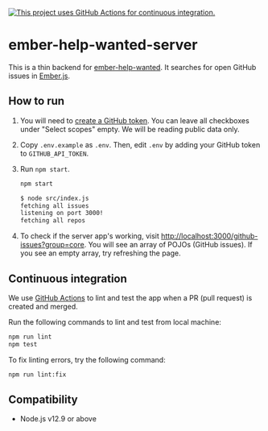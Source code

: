 [![This project uses GitHub Actions for continuous integration.](https://github.com/ember-learn/ember-help-wanted-server/workflows/CI/badge.svg)](https://github.com/ember-learn/ember-help-wanted-server/actions?query=workflow%3ACI)

ember-help-wanted-server
==============================================================================

This is a thin backend for [ember-help-wanted](https://github.com/ember-learn/ember-help-wanted). It searches for open GitHub issues in [Ember.js](https://emberjs.com/).


How to run
------------------------------------------------------------------------------

1. You will need to [create a GitHub token](https://github.com/settings/tokens/new). You can leave all checkboxes under "Select scopes" empty. We will be reading public data only.

1. Copy `.env.example` as `.env`. Then, edit `.env` by adding your GitHub token to `GITHUB_API_TOKEN`.

1. Run `npm start`.

    ```bash
    npm start

    $ node src/index.js
    fetching all issues
    listening on port 3000!
    fetching all repos
    ```

1. To check if the server app's working, visit [http://localhost:3000/github-issues?group=core](http://localhost:3000/github-issues?group=core). You will see an array of POJOs (GitHub issues). If you see an empty array, try refreshing the page.


Continuous integration
------------------------------------------------------------------------------

We use [GitHub Actions](.github/workflows/ci.yml) to lint and test the app when a PR (pull request) is created and merged.

Run the following commands to lint and test from local machine:

```bash
npm run lint
npm test
```

To fix linting errors, try the following command:

```bash
npm run lint:fix
```


Compatibility
------------------------------------------------------------------------------

- Node.js v12.9 or above